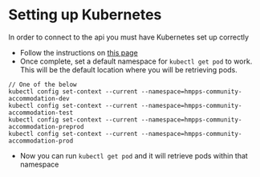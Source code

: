 # Setting up Kubernetes

In order to connect to the api you must have Kubernetes set up correctly

- Follow the instructions on [this page](https://user-guide.cloud-platform.service.justice.gov.uk/documentation/getting-started/kubectl-config.html)
- Once complete, set a default namespace for `kubectl get pod` to work. This will be the default location where you will be retrieving pods.

```
// One of the below
kubectl config set-context --current --namespace=hmpps-community-accommodation-dev
kubectl config set-context --current --namespace=hmpps-community-accommodation-test
kubectl config set-context --current --namespace=hmpps-community-accommodation-preprod
kubectl config set-context --current --namespace=hmpps-community-accommodation-prod
```
- Now you can run `kubectl get pod` and it will retrieve pods within that namespace
